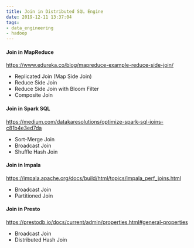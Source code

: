 ```yaml
---
title: Join in Distributed SQL Engine
date: 2019-12-11 13:37:04
tags:
- data_engineering
- hadoop
---
```


#### Join in MapReduce
https://www.edureka.co/blog/mapreduce-example-reduce-side-join/
- Replicated Join (Map Side Join)
- Reduce Side Join
- Reduce Side Join with Bloom Filter
- Composite Join

#### Join in Spark SQL
https://medium.com/datakaresolutions/optimize-spark-sql-joins-c81b4e3ed7da
- Sort-Merge Join
- Broadcast Join
- Shuffle Hash Join

#### Join in Impala
https://impala.apache.org/docs/build/html/topics/impala_perf_joins.html
- Broadcast Join
- Partitioned Join

#### Join in Presto
https://prestodb.io/docs/current/admin/properties.html#general-properties
- Broadcast Join
- Distributed Hash Join
